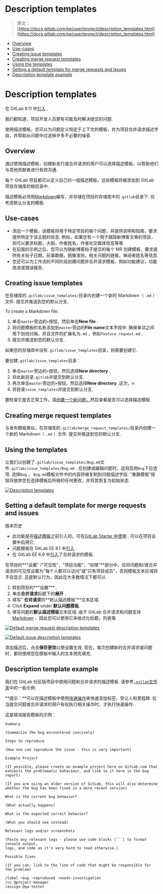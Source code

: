 # Description templates

> 原文：[https://docs.gitlab.com/ee/user/project/description_templates.html](https://docs.gitlab.com/ee/user/project/description_templates.html)

*   [Overview](#overview)
*   [Use-cases](#use-cases)
*   [Creating issue templates](#creating-issue-templates)
*   [Creating merge request templates](#creating-merge-request-templates)
*   [Using the templates](#using-the-templates)
*   [Setting a default template for merge requests and issues](#setting-a-default-template-for-merge-requests-and-issues-starter)
*   [Description template example](#description-template-example)

# Description templates[](#description-templates "Permalink")

在 GitLab 8.11 中[引入](https://gitlab.com/gitlab-org/gitlab-foss/-/merge_requests/4981) .

我们都知道，项目开发人员更有可能及时解决提交的问题.

使用描述模板，您可以为问题定义特定于上下文的模板，并为项目合并请求描述字段，并帮助从问题中过滤掉许多不必要的噪音.

## Overview[](#overview "Permalink")

通过使用描述模板，创建新发行或合并请求的用户可以选择描述模板，以帮助他们与其他贡献者进行有效沟通.

每个 GitLab 项目都可以定义自己的一组描述模板，这些模板将被添加到 GitLab 项目存储库的根目录中.

描述模板必须用[Markdown](../markdown.html)编写，并存储在项目的存储库中的`.gitlab`目录下. 仅考虑默认分支的模板.

## Use-cases[](#use-cases "Permalink")

*   添加一个模板，该模板将用于特定项目的每个问题，并提供说明和指南，要求提供特定于该主题的信息. 例如，如果您有一个用于跟踪新博客文章的项目，则可以要求标题，大纲，作者姓名，作者社交媒体信息等等.
*   在前面的示例之后，您可以为随新博客帖子提交的每个 MR 创建模板，要求提供有关帖子日期，前事数据，图像准则，相关问题的链接，审阅者姓名等信息.
*   您还可以为工作流的不同阶段创建问题并合并请求模板，例如功能建议，功能改进或错误报告.

## Creating issue templates[](#creating-issue-templates "Permalink")

在存储库的`.gitlab/issue_templates/`目录内创建一个新的 Markdown（ `.md` ）文件. 提交并推送到您的默认分支.

To create a Markdown file:

1.  单击`master`旁边的`+`按钮，然后单击**New file** .
2.  将问题模板的名称添加到`master`旁边的**File name**文本字段中. 确保单词之间用下划线分隔，并且文件的扩展名为`.md` ，例如`feature_request.md` .
3.  提交并推送到您的默认分支.

如果您的存储库中没有`.gitlab/issue_templates`目录，则需要创建它.

要创建`.gitlab/issue_templates`目录：

1.  单击`master`旁边的`+`按钮，然后选择**New directory** .
2.  将此新目录`.gitlab`并提交到默认分支.
3.  再次单击`master`旁边的`+`按钮，然后选择**New directory** .这次，n
4.  将目录`issue_templates`并提交到默认分支.

要检查它是否正常工作，请[创建一个新问题，](./issues/managing_issues.html#create-a-new-issue)然后查看是否可以选择描述模板.

## Creating merge request templates[](#creating-merge-request-templates "Permalink")

与发布模板类似，在存储库的`.gitlab/merge_request_templates/`目录内创建一个新的 Markdown（ `.md` ）文件. 提交并推送到您的默认分支.

## Using the templates[](#using-the-templates "Permalink")

让我们以创建了`.gitlab/issue_templates/Bug.md`文件`.gitlab/issue_templates/Bug.md` . 在创建或编辑问题时，这将启用`Bug`下拉选项. 选择`Bug` ， `Bug.md`模板文件中的内容将被复制到问题描述字段. "重置模板"按钮将放弃您在选择模板后所做的任何更改，并将其恢复为初始状态.

[![Description templates](img/6224c1a367d53cc7bb5c5536af96ec6e.png)](img/description_templates.png)

## Setting a default template for merge requests and issues[](#setting-a-default-template-for-merge-requests-and-issues-starter "Permalink")

版本历史

*   此功能是在[描述模板](#overview)之前引入的，可在[GitLab Starter 中使用](https://about.gitlab.com/pricing/) . 可以在项目设置中启用它.
*   问题模板在 GitLab EE 8.1 中[引入](https://gitlab.com/gitlab-org/gitlab/-/merge_requests/28) .
*   在 GitLab EE 6.9 中[引入](https://gitlab.com/gitlab-org/gitlab/commit/7478ece8b48e80782b5465b96c79f85cc91d391b)了合并请求的模板.

在项目的**"设置" /"可见性"，"项目功能"，"权限"**部分中，应将问题和/或合并请求的可见性设置为"每个人都可以访问"或"只有项目成员"，否则模板文本区域将不会显示. 这是默认行为，因此在大多数情况下都可以.

1.  转到项目的**"设置"** .
2.  单击**合并请求**标题下的**展开** .
3.  填写" **合并请求**的**默认描述模板"**文本区域.
4.  Click **Expand** under **默认问题模板**.
5.  填写问题的**默认描述模板**文本区域. 由于 GitLab 合并请求和问题支持[Markdown](../markdown.html) ，因此您可以使用它来格式化标题，列表等.

[![Default merge request description templates](img/c7ee3e55c50a5f7d0e3faceda16e2dc2.png)](img/description_templates_merge_request_settings.png)

[![Default issue description templates](img/c9d2a45b5906d81d1118b63a832bbcd4.png)](img/description_templates_issue_settings.png)

添加描述后，点击**保存更改**以使设置生效. 现在，每次创建新的合并请求或问题时，都将使用您在模板中输入的文本预先填充.

## Description template example[](#description-template-example "Permalink")

我们在 GitLab 社区版项目中使用问题和合并请求的描述模板. 请参考[`.gitlab`文件夹](https://gitlab.com/gitlab-org/gitlab/tree/master/.gitlab)中的一些示例.

**提示：**可以在描述模板中使用[快速操作](quick_actions.html)来快速添加标签，受让人和里程碑. 仅当提交问题或合并请求的用户有权执行相关操作时，才执行快速操作.

这是错误报告模板的示例：

```
Summary

(Summarize the bug encountered concisely)

Steps to reproduce

(How one can reproduce the issue - this is very important)

Example Project

(If possible, please create an example project here on GitLab.com that exhibits the problematic behaviour, and link to it here in the bug report)

(If you are using an older version of GitLab, this will also determine whether the bug has been fixed in a more recent version)

What is the current bug behavior?

(What actually happens)

What is the expected correct behavior?

(What you should see instead)

Relevant logs and/or screenshots

(Paste any relevant logs - please use code blocks (```) to format console output,
logs, and code as it's very hard to read otherwise.)

Possible fixes

(If you can, link to the line of code that might be responsible for the problem)

/label ~bug ~reproduced ~needs-investigation
/cc @project-manager
/assign @qa-tester 
```